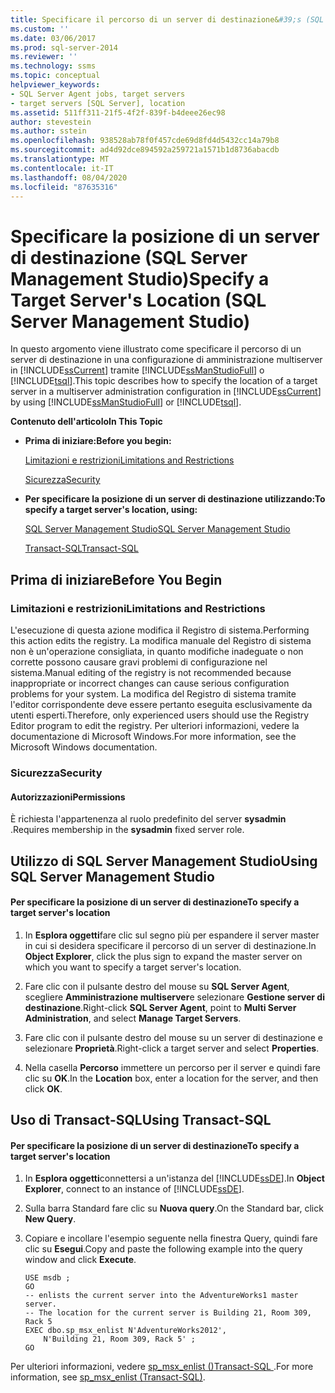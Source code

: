 ```yaml
---
title: Specificare il percorso di un server di destinazione&#39;s (SQL Server Management Studio) | Microsoft Docs
ms.custom: ''
ms.date: 03/06/2017
ms.prod: sql-server-2014
ms.reviewer: ''
ms.technology: ssms
ms.topic: conceptual
helpviewer_keywords:
- SQL Server Agent jobs, target servers
- target servers [SQL Server], location
ms.assetid: 511ff311-21f5-4f2f-839f-b4deee26ec98
author: stevestein
ms.author: sstein
ms.openlocfilehash: 938528ab78f0f457cde69d8fd4d5432cc14a79b8
ms.sourcegitcommit: ad4d92dce894592a259721a1571b1d8736abacdb
ms.translationtype: MT
ms.contentlocale: it-IT
ms.lasthandoff: 08/04/2020
ms.locfileid: "87635316"
---
```

# <a name="specify-a-target-server39s-location-sql-server-management-studio"></a><span data-ttu-id="8992a-102">Specificare la posizione di un server di destinazione (SQL Server Management Studio)</span><span class="sxs-lookup"><span data-stu-id="8992a-102">Specify a Target Server&#39;s Location (SQL Server Management Studio)</span></span>
  <span data-ttu-id="8992a-103">In questo argomento viene illustrato come specificare il percorso di un server di destinazione in una configurazione di amministrazione multiserver in [!INCLUDE[ssCurrent](../../includes/sscurrent-md.md)] tramite [!INCLUDE[ssManStudioFull](../../includes/ssmanstudiofull-md.md)] o [!INCLUDE[tsql](../../includes/tsql-md.md)].</span><span class="sxs-lookup"><span data-stu-id="8992a-103">This topic describes how to specify the location of a target server in a multiserver administration configuration in [!INCLUDE[ssCurrent](../../includes/sscurrent-md.md)] by using [!INCLUDE[ssManStudioFull](../../includes/ssmanstudiofull-md.md)] or [!INCLUDE[tsql](../../includes/tsql-md.md)].</span></span>  
  
 <span data-ttu-id="8992a-104">**Contenuto dell'articolo**</span><span class="sxs-lookup"><span data-stu-id="8992a-104">**In This Topic**</span></span>  
  
-   <span data-ttu-id="8992a-105">**Prima di iniziare:**</span><span class="sxs-lookup"><span data-stu-id="8992a-105">**Before you begin:**</span></span>  
  
     [<span data-ttu-id="8992a-106">Limitazioni e restrizioni</span><span class="sxs-lookup"><span data-stu-id="8992a-106">Limitations and Restrictions</span></span>](#Restrictions)  
  
     [<span data-ttu-id="8992a-107">Sicurezza</span><span class="sxs-lookup"><span data-stu-id="8992a-107">Security</span></span>](#Security)  
  
-   <span data-ttu-id="8992a-108">**Per specificare la posizione di un server di destinazione utilizzando:**</span><span class="sxs-lookup"><span data-stu-id="8992a-108">**To specify a target server's location, using:**</span></span>  
  
     [<span data-ttu-id="8992a-109">SQL Server Management Studio</span><span class="sxs-lookup"><span data-stu-id="8992a-109">SQL Server Management Studio</span></span>](#SSMSProcedure)  
  
     [<span data-ttu-id="8992a-110">Transact-SQL</span><span class="sxs-lookup"><span data-stu-id="8992a-110">Transact-SQL</span></span>](#TsqlProcedure)  
  
##  <a name="before-you-begin"></a><a name="BeforeYouBegin"></a> <span data-ttu-id="8992a-111">Prima di iniziare</span><span class="sxs-lookup"><span data-stu-id="8992a-111">Before You Begin</span></span>  
  
###  <a name="limitations-and-restrictions"></a><a name="Restrictions"></a> <span data-ttu-id="8992a-112">Limitazioni e restrizioni</span><span class="sxs-lookup"><span data-stu-id="8992a-112">Limitations and Restrictions</span></span>  
 <span data-ttu-id="8992a-113">L'esecuzione di questa azione modifica il Registro di sistema.</span><span class="sxs-lookup"><span data-stu-id="8992a-113">Performing this action edits the registry.</span></span> <span data-ttu-id="8992a-114">La modifica manuale del Registro di sistema non è un'operazione consigliata, in quanto modifiche inadeguate o non corrette possono causare gravi problemi di configurazione nel sistema.</span><span class="sxs-lookup"><span data-stu-id="8992a-114">Manual editing of the registry is not recommended because inappropriate or incorrect changes can cause serious configuration problems for your system.</span></span> <span data-ttu-id="8992a-115">La modifica del Registro di sistema tramite l'editor corrispondente deve essere pertanto eseguita esclusivamente da utenti esperti.</span><span class="sxs-lookup"><span data-stu-id="8992a-115">Therefore, only experienced users should use the Registry Editor program to edit the registry.</span></span> <span data-ttu-id="8992a-116">Per ulteriori informazioni, vedere la documentazione di Microsoft Windows.</span><span class="sxs-lookup"><span data-stu-id="8992a-116">For more information, see the Microsoft Windows documentation.</span></span>  
  
###  <a name="security"></a><a name="Security"></a> <span data-ttu-id="8992a-117">Sicurezza</span><span class="sxs-lookup"><span data-stu-id="8992a-117">Security</span></span>  
  
####  <a name="permissions"></a><a name="Permissions"></a> <span data-ttu-id="8992a-118">Autorizzazioni</span><span class="sxs-lookup"><span data-stu-id="8992a-118">Permissions</span></span>  
 <span data-ttu-id="8992a-119">È richiesta l'appartenenza al ruolo predefinito del server **sysadmin** .</span><span class="sxs-lookup"><span data-stu-id="8992a-119">Requires membership in the **sysadmin** fixed server role.</span></span>  
  
##  <a name="using-sql-server-management-studio"></a><a name="SSMSProcedure"></a> <span data-ttu-id="8992a-120">Utilizzo di SQL Server Management Studio</span><span class="sxs-lookup"><span data-stu-id="8992a-120">Using SQL Server Management Studio</span></span>  
  
#### <a name="to-specify-a-target-servers-location"></a><span data-ttu-id="8992a-121">Per specificare la posizione di un server di destinazione</span><span class="sxs-lookup"><span data-stu-id="8992a-121">To specify a target server's location</span></span>  
  
1.  <span data-ttu-id="8992a-122">In **Esplora oggetti**fare clic sul segno più per espandere il server master in cui si desidera specificare il percorso di un server di destinazione.</span><span class="sxs-lookup"><span data-stu-id="8992a-122">In **Object Explorer**, click the plus sign to expand the master server on which you want to specify a target server's location.</span></span>  
  
2.  <span data-ttu-id="8992a-123">Fare clic con il pulsante destro del mouse su **SQL Server Agent**, scegliere **Amministrazione multiserver**e selezionare **Gestione server di destinazione**.</span><span class="sxs-lookup"><span data-stu-id="8992a-123">Right-click **SQL Server Agent**, point to **Multi Server Administration**, and select **Manage Target Servers**.</span></span>  
  
3.  <span data-ttu-id="8992a-124">Fare clic con il pulsante destro del mouse su un server di destinazione e selezionare **Proprietà**.</span><span class="sxs-lookup"><span data-stu-id="8992a-124">Right-click a target server and select **Properties**.</span></span>  
  
4.  <span data-ttu-id="8992a-125">Nella casella **Percorso** immettere un percorso per il server e quindi fare clic su **OK**.</span><span class="sxs-lookup"><span data-stu-id="8992a-125">In the **Location** box, enter a location for the server, and then click **OK**.</span></span>  
  
##  <a name="using-transact-sql"></a><a name="TsqlProcedure"></a> <span data-ttu-id="8992a-126">Uso di Transact-SQL</span><span class="sxs-lookup"><span data-stu-id="8992a-126">Using Transact-SQL</span></span>  
  
#### <a name="to-specify-a-target-servers-location"></a><span data-ttu-id="8992a-127">Per specificare la posizione di un server di destinazione</span><span class="sxs-lookup"><span data-stu-id="8992a-127">To specify a target server's location</span></span>  
  
1.  <span data-ttu-id="8992a-128">In **Esplora oggetti**connettersi a un'istanza del [!INCLUDE[ssDE](../../includes/ssde-md.md)].</span><span class="sxs-lookup"><span data-stu-id="8992a-128">In **Object Explorer**, connect to an instance of [!INCLUDE[ssDE](../../includes/ssde-md.md)].</span></span>  
  
2.  <span data-ttu-id="8992a-129">Sulla barra Standard fare clic su **Nuova query**.</span><span class="sxs-lookup"><span data-stu-id="8992a-129">On the Standard bar, click **New Query**.</span></span>  
  
3.  <span data-ttu-id="8992a-130">Copiare e incollare l'esempio seguente nella finestra Query, quindi fare clic su **Esegui**.</span><span class="sxs-lookup"><span data-stu-id="8992a-130">Copy and paste the following example into the query window and click **Execute**.</span></span>  
  
    ```  
    USE msdb ;  
    GO  
    -- enlists the current server into the AdventureWorks1 master server.   
    -- The location for the current server is Building 21, Room 309, Rack 5  
    EXEC dbo.sp_msx_enlist N'AdventureWorks2012',   
        N'Building 21, Room 309, Rack 5' ;  
    GO  
    ```  
  
 <span data-ttu-id="8992a-131">Per ulteriori informazioni, vedere [sp_msx_enlist &#40;&#41;Transact-SQL ](/sql/relational-databases/system-stored-procedures/sp-msx-enlist-transact-sql).</span><span class="sxs-lookup"><span data-stu-id="8992a-131">For more information, see [sp_msx_enlist &#40;Transact-SQL&#41;](/sql/relational-databases/system-stored-procedures/sp-msx-enlist-transact-sql).</span></span>  
  
  
